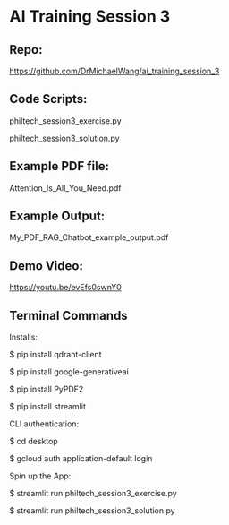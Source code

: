# AI Training Session 3

## Repo: 
https://github.com/DrMichaelWang/ai_training_session_3

## Code Scripts:
philtech_session3_exercise.py

philtech_session3_solution.py

## Example PDF file:
Attention_Is_All_You_Need.pdf

## Example Output: 
My_PDF_RAG_Chatbot_example_output.pdf

## Demo Video:
https://youtu.be/evEfs0swnY0




## Terminal Commands


Installs:

$ pip install qdrant-client

$ pip install google-generativeai

$ pip install PyPDF2

$ pip install streamlit


CLI authentication:

$ cd desktop

$ gcloud auth application-default login



Spin up the App:

$ streamlit run philtech_session3_exercise.py

$ streamlit run philtech_session3_solution.py


